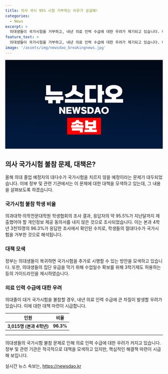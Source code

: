 ```yaml
---
title: 의사 국시 95% 시험 거부하는 이유가 궁금해!
categories:
  - News
excerpt: >
  의대생들이 국가시험을 거부하고, 내년 의료 인력 수급에 대한 우려가 제기되고 있습니다. 대부분의 학생들이 시험을 안보는 것으로 확인되어, 신규 의료 전공 인력의 부족이 예상됩니다. 정부는 추가 시험을 내놓고 있지만, 의대생들의 복귀 가능성은 여전히 높지 않습니다. 이에 대한 대책이 필요한 상황입니다.
feature_text: >
  의대생들이 국가시험을 거부하고, 내년 의료 인력 수급에 대한 우려가 제기되고 있습니다. 대부분의 학생들이 시험을 안보는 것으로 확인되어, 신규 의료 전공 인력의 부족이 예상됩니다. 정부는 추가 시험을 내놓고 있지만, 의대생들의 복귀 가능성은 여전히 높지 않습니다. 이에 대한 대책이 필요한 상황입니다.
image: '/assets/img/newsdao_breakingnews.jpg'
---
```


<p><img src="/assets/img/newsdao_breakingnews.jpg" alt="bookingtag 속보" /></p>

<h2 data-ke-size="size26">의사 국가시험 불참 문제, 대책은?</h2>

<p data-ke-size="size16">올해 의대 졸업 예정자의 대다수가 국가시험을 치르지 않을 예정이라는 문제가 대두되었습니다. 이에 정부 및 관련 기관에서는 이 문제에 대한 대책을 모색하고 있는데, 그 내용을 살펴보도록 하겠습니다.</p>

<h3><b>국가시험 불참 학생 비율</b></h3>

<p data-ke-size="size16">의과대학·의학전문대학원 학생협회의 조사 결과, 응답자의 약 95.5%가 지난달까지 제출했어야 할 개인정보 제공 동의서를 내지 않은 것으로 조사되었습니다. 이는 본과 4학년 3천15명의 96.3%가 응답한 조사에서 확인된 수치로, 학생들의 절대다수가 국가시험을 거부한 것으로 해석됩니다.</p>

<h3><b>대책 모색</b></h3>

<p data-ke-size="size16">정부는 의대생들이 복귀하면 국가시험을 추가로 시행할 수 있는 방안을 모색하고 있습니다. 또한, 의대생들의 집단 유급을 막기 위해 수업일수 확보를 위해 3학기제도 허용하는 등의 가이드라인을 제시하였습니다.</p>

<h3><b>의료 인력 수급에 대한 우려</b></h3>

<p data-ke-size="size16">의대졸이 대거 국가시험을 불참할 경우, 내년 의료 인력 수급에 큰 차질이 발생할 우려가 있습니다. 이에 대한 대책 마련이 시급합니다.</p>

<table>
    <thead>
        <tr>
            <th><b>인원</b></th>
            <th><b>비율</b></th>
        </tr>
    </thead>
    <tbody>
        <tr>
            <td style="text-align: center; height: 17px;"><b>3,015명 (본과 4학년)</b></td>
            <td style="text-align: center; height: 17px;"><b>96.3%</b></td>
        </tr>
    </tbody>
</table>

<hr>

<p data-ke-size="size16">의대생들의 국가시험 불참 문제로 인해 의료 인력 수급에 대한 우려가 커지고 있습니다. 정부 및 관련 기관은 적극적으로 대책을 모색하고 있지만, 핵심적인 해결책 마련이 시급해 보입니다.</p>
실시간 뉴스 속보는, <a href="https://newsdao.kr" rel="dofollow">https://newsdao.kr</a>


